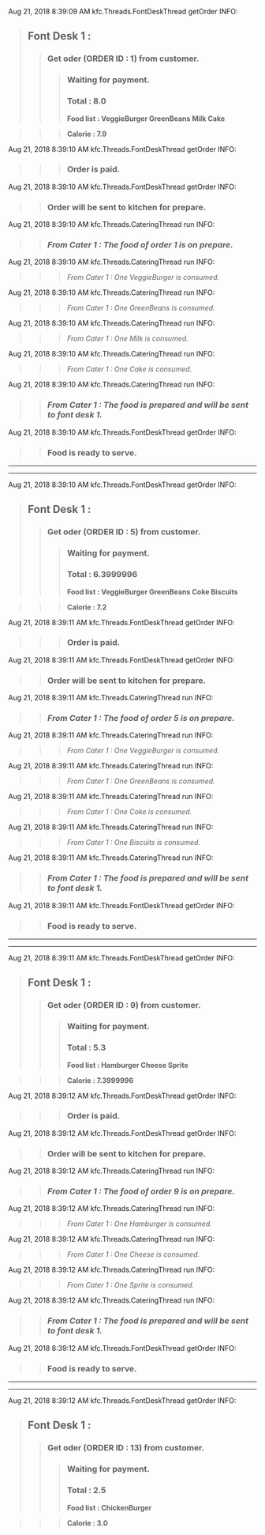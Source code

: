 Aug 21, 2018 8:39:09 AM kfc.Threads.FontDeskThread getOrder
INFO: 
> ## Font Desk 1 :
>> ### Get oder (ORDER ID : 1) from customer. 
>>> ### Waiting for payment. 
>>> ### **Total : 8.0**
>>> **Food list : VeggieBurger GreenBeans Milk Cake**

>>> **Calorie : 7.9**

Aug 21, 2018 8:39:10 AM kfc.Threads.FontDeskThread getOrder
INFO: 
>>> ### Order is paid. 

Aug 21, 2018 8:39:10 AM kfc.Threads.FontDeskThread getOrder
INFO: 
>> ### Order will be sent to kitchen for prepare.

Aug 21, 2018 8:39:10 AM kfc.Threads.CateringThread run
INFO: 
>> ### *From Cater 1 : The food of order 1 is on prepare.*

Aug 21, 2018 8:39:10 AM kfc.Threads.CateringThread run
INFO: 
>>> *From Cater 1 : One VeggieBurger is consumed.*

Aug 21, 2018 8:39:10 AM kfc.Threads.CateringThread run
INFO: 
>>> *From Cater 1 : One GreenBeans is consumed.*

Aug 21, 2018 8:39:10 AM kfc.Threads.CateringThread run
INFO: 
>>> *From Cater 1 : One Milk is consumed.*

Aug 21, 2018 8:39:10 AM kfc.Threads.CateringThread run
INFO: 
>>> *From Cater 1 : One Cake is consumed.*

Aug 21, 2018 8:39:10 AM kfc.Threads.CateringThread run
INFO: 
>> ### *From Cater 1 : The food is prepared and will be sent to font desk 1.*

Aug 21, 2018 8:39:10 AM kfc.Threads.FontDeskThread getOrder
INFO: 
>> ### Food is ready to serve. 
 
***
***

Aug 21, 2018 8:39:10 AM kfc.Threads.FontDeskThread getOrder
INFO: 
> ## Font Desk 1 :
>> ### Get oder (ORDER ID : 5) from customer. 
>>> ### Waiting for payment. 
>>> ### **Total : 6.3999996**
>>> **Food list : VeggieBurger GreenBeans Coke Biscuits**

>>> **Calorie : 7.2**

Aug 21, 2018 8:39:11 AM kfc.Threads.FontDeskThread getOrder
INFO: 
>>> ### Order is paid. 

Aug 21, 2018 8:39:11 AM kfc.Threads.FontDeskThread getOrder
INFO: 
>> ### Order will be sent to kitchen for prepare.

Aug 21, 2018 8:39:11 AM kfc.Threads.CateringThread run
INFO: 
>> ### *From Cater 1 : The food of order 5 is on prepare.*

Aug 21, 2018 8:39:11 AM kfc.Threads.CateringThread run
INFO: 
>>> *From Cater 1 : One VeggieBurger is consumed.*

Aug 21, 2018 8:39:11 AM kfc.Threads.CateringThread run
INFO: 
>>> *From Cater 1 : One GreenBeans is consumed.*

Aug 21, 2018 8:39:11 AM kfc.Threads.CateringThread run
INFO: 
>>> *From Cater 1 : One Coke is consumed.*

Aug 21, 2018 8:39:11 AM kfc.Threads.CateringThread run
INFO: 
>>> *From Cater 1 : One Biscuits is consumed.*

Aug 21, 2018 8:39:11 AM kfc.Threads.CateringThread run
INFO: 
>> ### *From Cater 1 : The food is prepared and will be sent to font desk 1.*

Aug 21, 2018 8:39:11 AM kfc.Threads.FontDeskThread getOrder
INFO: 
>> ### Food is ready to serve. 
 
***
***

Aug 21, 2018 8:39:11 AM kfc.Threads.FontDeskThread getOrder
INFO: 
> ## Font Desk 1 :
>> ### Get oder (ORDER ID : 9) from customer. 
>>> ### Waiting for payment. 
>>> ### **Total : 5.3**
>>> **Food list : Hamburger Cheese Sprite**

>>> **Calorie : 7.3999996**

Aug 21, 2018 8:39:12 AM kfc.Threads.FontDeskThread getOrder
INFO: 
>>> ### Order is paid. 

Aug 21, 2018 8:39:12 AM kfc.Threads.FontDeskThread getOrder
INFO: 
>> ### Order will be sent to kitchen for prepare.

Aug 21, 2018 8:39:12 AM kfc.Threads.CateringThread run
INFO: 
>> ### *From Cater 1 : The food of order 9 is on prepare.*

Aug 21, 2018 8:39:12 AM kfc.Threads.CateringThread run
INFO: 
>>> *From Cater 1 : One Hamburger is consumed.*

Aug 21, 2018 8:39:12 AM kfc.Threads.CateringThread run
INFO: 
>>> *From Cater 1 : One Cheese is consumed.*

Aug 21, 2018 8:39:12 AM kfc.Threads.CateringThread run
INFO: 
>>> *From Cater 1 : One Sprite is consumed.*

Aug 21, 2018 8:39:12 AM kfc.Threads.CateringThread run
INFO: 
>> ### *From Cater 1 : The food is prepared and will be sent to font desk 1.*

Aug 21, 2018 8:39:12 AM kfc.Threads.FontDeskThread getOrder
INFO: 
>> ### Food is ready to serve. 
 
***
***

Aug 21, 2018 8:39:12 AM kfc.Threads.FontDeskThread getOrder
INFO: 
> ## Font Desk 1 :
>> ### Get oder (ORDER ID : 13) from customer. 
>>> ### Waiting for payment. 
>>> ### **Total : 2.5**
>>> **Food list : ChickenBurger**

>>> **Calorie : 3.0**

